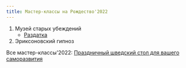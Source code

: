 ```yaml
---
title: Мастер-классы на Рождество'2022
---
```


1. Музей старых убеждений
    + [Раздатка](muzeum)
1. Эриксоновский гипноз

Все мастер-классы'2022: [Праздничный шведский стол для вашего саморазвития][vk]

[vk]: https://vk.com/club209476871
